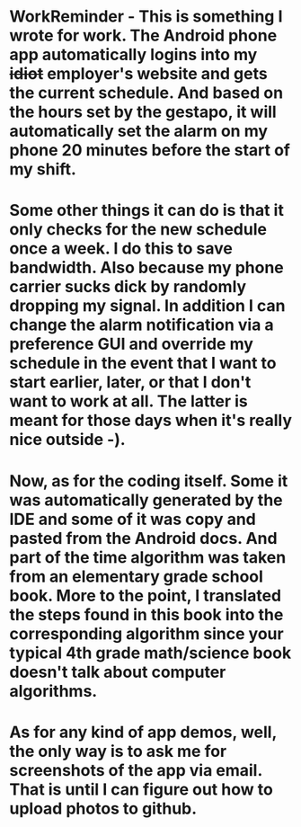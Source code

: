 # WorkReminder - This is something I wrote for work. The Android phone app automatically logins into my <s>idiot</s> employer's website and gets the current schedule. And based on the hours set by the gestapo, it will automatically set the alarm on my phone 20 minutes before the start of my shift. 

# Some other things it can do is that it only checks for the new schedule once a week. I do this to save bandwidth.  Also because my phone carrier sucks dick by randomly dropping my signal. In addition I can change the alarm notification via a preference GUI and override my schedule in the event that I want to start earlier, later, or that I don't want to work at all. The latter is meant for those days when it's really nice outside -). 

# Now, as for the coding itself. Some it was automatically generated by the IDE and some of it was copy and pasted from the Android docs. And part of the time algorithm was taken from an elementary grade school book. More to the point, I translated the steps found in this book into the corresponding algorithm since your typical 4th grade math/science book doesn't talk about computer algorithms.

# As for any kind of app demos, well, the only way is to ask me for screenshots of the app via email. That is until I can figure out how to upload photos to github.
